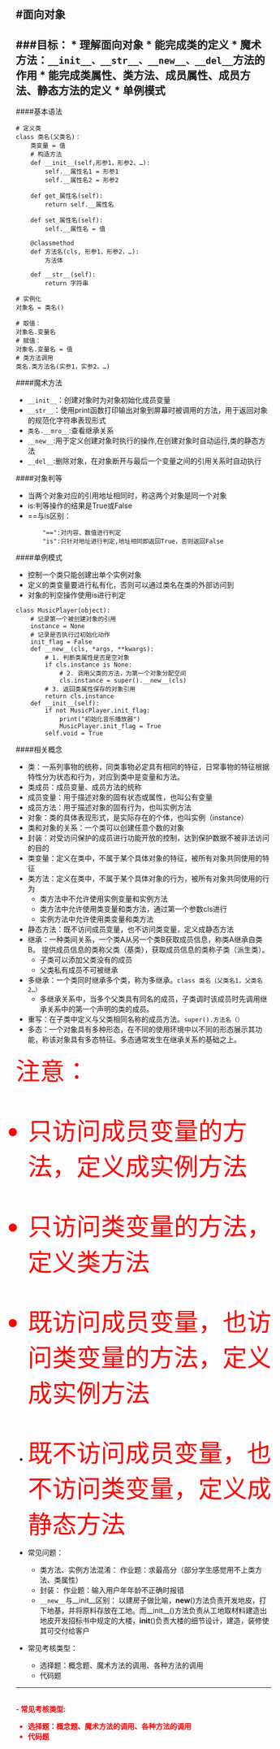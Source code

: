 #面向对象
---
###目标：
	* 理解面向对象
	* 能完成类的定义
	* 魔术方法：```__init__、__str__、__new__、__del__```方法的作用
	* 能完成类属性、类方法、成员属性、成员方法、静态方法的定义
	* 单例模式
---

####基本语法
```
# 定义类
class 类名(父类名)：	
	类变量 = 值	
	# 构造方法
	def __init__(self,形参1，形参2，…):
		self.__属性名1 = 形参1
		self.__属性名2 = 形参2
	 
	def get_属性名(self):
		return self.__属性名

	def set_属性名(self):
		self.__属性名 = 值

	@classmethod
	def 方法名(cls, 形参1，形参2，…):
		方法体

	def __str__(self):
		return 字符串

# 实例化
对象名 = 类名()

# 取值：
对象名.变量名
# 赋值：
对象名.变量名 = 值
# 类方法调用
类名.类方法名(实参1，实参2，…)

```
####魔术方法
- ```__init__```：创建对象时为对象初始化成员变量
- ```__str__```：使用print函数打印输出对象到屏幕时被调用的方法，用于返回对象的规范化字符串表现形式
- ```类名.__mro__```:查看继承关系
- ```__new__```:用于定义创建对象时执行的操作,在创建对象时自动运行,类的静态方法
- ```__del__```:删除对象，在对象断开与最后一个变量之间的引用关系时自动执行

####对象判等
- 当两个对象对应的引用地址相同时，称这两个对象是同一个对象
- is:判等操作的结果是True或False
- ==与is区别：
	```
		"==":对内容、数值进行判定
		"is":只针对地址进行判定,地址相同即返回True，否则返回False

	```
####单例模式
- 控制一个类只能创建出单个实例对象
- 定义的类变量要进行私有化，否则可以通过类名在类的外部访问到
- 对象的判空操作使用is进行判定

```
class MusicPlayer(object):
    # 记录第一个被创建对象的引用
    instance = None
    # 记录是否执行过初始化动作
    init_flag = False
    def __new__(cls, *args, **kwargs):
        # 1. 判断类属性是否是空对象
        if cls.instance is None:
            # 2. 调用父类的方法，为第一个对象分配空间
            cls.instance = super().__new__(cls)
        # 3. 返回类属性保存的对象引用
        return cls.instance
    def __init__(self):
        if not MusicPlayer.init_flag:
            print("初始化音乐播放器")
            MusicPlayer.init_flag = True
        self.void = True
```

####相关概念
- 类：一系列事物的统称，同类事物必定具有相同的特征，日常事物的特征根据特性分为状态和行为，对应到类中是变量和方法。
- 类成员：成员变量、成员方法的统称
- 成员变量：用于描述对象的固有状态或属性，也叫公有变量
- 成员方法：用于描述对象的固有行为，也叫实例方法
- 对象：类的具体表现形式，是实际存在的个体，也叫实例（instance）
- 类和对象的关系：一个类可以创建任意个数的对象
- 封装：对受访问保护的成员进行功能开放的控制，达到保护数据不被非法访问的目的
- 类变量：定义在类中，不属于某个具体对象的特征，被所有对象共同使用的特征
- 类方法：定义在类中，不属于某个具体对象的行为，被所有对象共同使用的行为
	* 类方法中不允许使用实例变量和实例方法
	* 类方法中允许使用类变量和类方法，通过第一个参数cls进行
	* 实例方法中允许使用类变量和类方法
- 静态方法：既不访问成员变量，也不访问类变量，定义成静态方法
- 继承：一种类间关系，一个类A从另一个类B获取成员信息，称类A继承自类B。
提供成员信息的类称父类（基类），获取成员信息的类称子类（派生类）。
	* 子类可以添加父类没有的成员
	* 父类私有成员不可被继承
- 多继承：一个类同时继承多个类，称为多继承。```class 类名（父类名1，父类名2…）```
	* 多继承关系中，当多个父类具有同名的成员，子类调时该成员时先调用继承关系中的第一个声明的类的成员。
- 重写：在子类中定义与父类相同名称的成员方法。```super().方法名（）```
- 多态：一个对象具有多种形态，在不同的使用环境中以不同的形态展示其功能，称该对象具有多态特征。多态通常发生在继承关系的基础之上。

<font color="red" size="7">注意：<br>
 - 只访问成员变量的方法，定义成实例方法<br>
 - 只访问类变量的方法，定义类方法<br>
 - 既访问成员变量，也访问类变量的方法，定义成实例方法<br>
 - 既不访问成员变量，也不访问类变量，定义成静态方法</font>

- 常见问题：
	* 类方法、实例方法混淆：
		作业题：求最高分（部分学生感觉用不上类方法、类属性）
	* 封装：
		作业题：输入用户年年龄不正确时报错
	* ```__new__```与__init__区别：
		以建房子做比喻，__new__()方法负责开发地皮，打下地基，并将原料存放在工地。而__init__()方法负责从工地取材料建造出地皮开发招标书中规定的大楼，__init__()负责大楼的细节设计，建造，装修使其可交付给客户


- 常见考核类型：
	* 选择题：概念题、魔术方法的调用、各种方法的调用
	* 代码题

<hr/>
<br>
<font color="FF0000"><strong>- 常见考核类型:
<ul>
    <li>选择题：概念题、魔术方法的调用、各种方法的调用</li>
    <li>代码题</li>
</ul></strong>
</font> 
